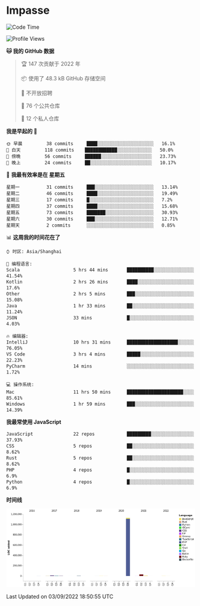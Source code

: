 # Impasse

<!--START_SECTION:waka-->
![Code Time](http://img.shields.io/badge/Code%20Time-1%2C518%20hrs%2036%20mins-blue)

![Profile Views](http://img.shields.io/badge/%E4%B8%AA%E4%BA%BA%E8%B5%84%E6%96%99%E8%A7%82%E7%9C%8B%E6%AC%A1%E6%95%B0-0-blue)

**🐱 我的 GitHub 数据** 

> 🏆 147 次贡献于 2022 年
 > 
> 📦  使用了 48.3 kB GitHub 存储空间 
 > 
> 🚫 不开放招聘
 > 
> 📜 76 个公共仓库 
 > 
> 🔑 12 个私人仓库  
 > 
**我是早起的 🐤** 

```text
🌞 早晨         38 commits     ████░░░░░░░░░░░░░░░░░░░░░   16.1% 
🌆 白天         118 commits    ████████████░░░░░░░░░░░░░   50.0% 
🌃 傍晚         56 commits     ██████░░░░░░░░░░░░░░░░░░░   23.73% 
🌙 晚上         24 commits     ██░░░░░░░░░░░░░░░░░░░░░░░   10.17%

```
📅 **我最有效率是在 星期五** 

```text
星期一          31 commits     ███░░░░░░░░░░░░░░░░░░░░░░   13.14% 
星期二          46 commits     ████░░░░░░░░░░░░░░░░░░░░░   19.49% 
星期三          17 commits     █░░░░░░░░░░░░░░░░░░░░░░░░   7.2% 
星期四          37 commits     ████░░░░░░░░░░░░░░░░░░░░░   15.68% 
星期五          73 commits     ███████░░░░░░░░░░░░░░░░░░   30.93% 
星期六          30 commits     ███░░░░░░░░░░░░░░░░░░░░░░   12.71% 
星期天          2 commits      ░░░░░░░░░░░░░░░░░░░░░░░░░   0.85%

```


📊 **这周我的时间花在了** 

```text
⌚︎ 时区: Asia/Shanghai

💬 编程语言: 
Scala                    5 hrs 44 mins       ██████████░░░░░░░░░░░░░░░   41.54% 
Kotlin                   2 hrs 26 mins       ████░░░░░░░░░░░░░░░░░░░░░   17.6% 
Other                    2 hrs 5 mins        ███░░░░░░░░░░░░░░░░░░░░░░   15.08% 
Java                     1 hr 33 mins        ██░░░░░░░░░░░░░░░░░░░░░░░   11.24% 
JSON                     33 mins             █░░░░░░░░░░░░░░░░░░░░░░░░   4.03%

🔥 编辑器: 
IntelliJ                 10 hrs 31 mins      ███████████████████░░░░░░   76.05% 
VS Code                  3 hrs 4 mins        █████░░░░░░░░░░░░░░░░░░░░   22.23% 
PyCharm                  14 mins             ░░░░░░░░░░░░░░░░░░░░░░░░░   1.72%

💻 操作系统: 
Mac                      11 hrs 50 mins      █████████████████████░░░░   85.61% 
Windows                  1 hr 59 mins        ███░░░░░░░░░░░░░░░░░░░░░░   14.39%

```

**我最常使用 JavaScript** 

```text
JavaScript               22 repos            █████████░░░░░░░░░░░░░░░░   37.93% 
CSS                      5 repos             ██░░░░░░░░░░░░░░░░░░░░░░░   8.62% 
Rust                     5 repos             ██░░░░░░░░░░░░░░░░░░░░░░░   8.62% 
PHP                      4 repos             █░░░░░░░░░░░░░░░░░░░░░░░░   6.9% 
Python                   4 repos             █░░░░░░░░░░░░░░░░░░░░░░░░   6.9%

```


**时间线**

![Chart not found](https://raw.githubusercontent.com/impasse/impasse/master/charts/bar_graph.png) 


 Last Updated on 03/09/2022 18:50:55 UTC
<!--END_SECTION:waka-->

